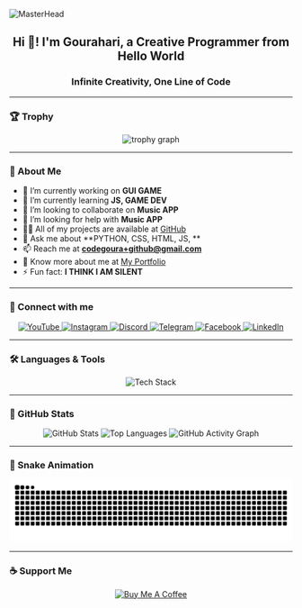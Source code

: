 ![MasterHead](https://repository-images.githubusercontent.com/588181932/e36ec678-7984-4cdd-8e4c-a3932772ff8e)

<h2 align="center">Hi 👋! I'm Gourahari, a Creative Programmer from Hello World </h2>
<h3 align="center">Infinite Creativity, One Line of Code</h3>

---

### 🏆 Trophy
<p align="center">
  <img src="https://github-profile-trophy.vercel.app?username=codeGoura&theme=dracula&column=-1&row=1&margin-w=8&margin-h=8&no-bg=false&no-frame=false&order=4" height="150" alt="trophy graph"  />
</p>

---

### 🚀 About Me
- 🔭 I’m currently working on **GUI GAME**
- 🌱 I’m currently learning **JS, GAME DEV**
- 👯 I’m looking to collaborate on **Music APP**
- 🤝 I’m looking for help with **Music APP**
- 👨‍💻 All of my projects are available at [GitHub](https://github.com/CodeGoura)
- 💬 Ask me about **PYTHON, CSS, HTML, JS, **
- 📫 Reach me at **codegoura+github@gmail.com**
- 📄 Know more about me at [My Portfolio](https://codegoura.42web.io/)
- ⚡ Fun fact: **I THINK I AM SILENT**

---

### 📱 Connect with me
<p align="center">
  <a href="https://www.youtube.com/@CODEGOURA" target="_blank">
    <img src="https://img.shields.io/badge/Youtube-%23FF0000.svg?&style=for-the-badge&logo=youtube&logoColor=white" alt="YouTube"/>
  </a>
  <a href="https://instagram.com/codegoura" target="_blank">
    <img src="https://img.shields.io/badge/Instagram-%23E4405F.svg?&style=for-the-badge&logo=instagram&logoColor=white" alt="Instagram"/>
  </a>
  <a href="https://discord.com" target="_blank">
    <img src="https://img.shields.io/badge/Discord-%237289DA.svg?&style=for-the-badge&logo=discord&logoColor=white" alt="Discord"/>
  </a>
  <a href="https://telegram.org" target="_blank">
    <img src="https://img.shields.io/badge/Telegram-%232CA5E0.svg?&style=for-the-badge&logo=telegram&logoColor=white" alt="Telegram"/>
  </a>
  <a href="https://facebook.com" target="_blank">
    <img src="https://img.shields.io/badge/Facebook-%231877F2.svg?&style=for-the-badge&logo=facebook&logoColor=white" alt="Facebook"/>
  </a>
  <a href="https://linkedin.com" target="_blank">
    <img src="https://img.shields.io/badge/LinkedIn-%230077B5.svg?&style=for-the-badge&logo=linkedin&logoColor=white" alt="LinkedIn"/>
  </a>
</p>

---

### 🛠️ Languages & Tools
<p align="center">
  <img src="https://skillicons.dev/icons?i=js,ts,react,html,css,python,csharp,flutter,java,docker,mysql,php,linux,vscode,wordpress" height="50" alt="Tech Stack"/>
</p>

---

### 🎉 GitHub Stats
<p align="center">
  <img src="https://github-readme-stats.vercel.app/api?username=codeGoura&show_icons=true&theme=dracula&count_private=true&hide_border=false" height="150" alt="GitHub Stats"/>
  <img src="https://github-readme-stats.vercel.app/api/top-langs/?username=codeGoura&layout=compact&theme=dracula&hide_border=false" height="150" alt="Top Languages"/>
  <img src="https://github-readme-activity-graph.vercel.app/graph?username=codeGoura&theme=react&area=true&hide_border=false" height="300" alt="GitHub Activity Graph"/>
</p>

---

### 🐍 Snake Animation
<p align="center">
  <img src="https://raw.githubusercontent.com/codeGoura/codeGoura/output/snake.svg" alt="Snake animation" />
</p>

---

### ☕ Support Me
<p align="center">
  <a href="https://www.buymeacoffee.com/codegoura">
    <img src="https://cdn.buymeacoffee.com/buttons/v2/default-yellow.png" height="50" width="210" alt="Buy Me A Coffee" />
  </a>
</p>
